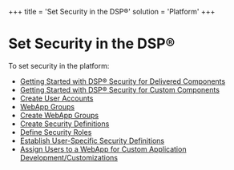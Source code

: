 +++
title = 'Set Security in the DSP®'
solution = 'Platform'
+++

# Set Security in the DSP®

To set security in the platform:

  - [Getting Started with DSP® Security for Delivered
    Components](GettingStartedwDSPSecurityDlvrdComps.htm)
  - [Getting Started with DSP® Security for Custom
    Components](GettingStartedwDSPSecuritCustComps.htm)
  - [Create User
    Accounts](Create_User_Accounts_in_System_Administration.htm)
  - [WebApp Groups](WebApp_Groups.htm)
  - [Create WebApp Groups](Create_WebApp_Groups.htm)
  - [Create Security Definitions](Create_Security_Definitions.htm)
  - [Define Security Roles](Define_Security_Roles1.htm)
  - [Establish User-Specific Security
    Definitions](Establish_UserSpecific_Security_Definitions.htm)
  - [Assign Users to a WebApp for Custom Application
    Development/Customizations](AssignUsersWebAppCustomAppDev.htm)
